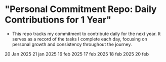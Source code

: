 # "Personal Commitment Repo: Daily Contributions for 1 Year"








 - This repo tracks my commitment to contribute daily for the next year. It serves as a record of the tasks I complete each day, focusing on personal growth and consistency throughout the journey.








20 Jan 2025
21 jan 2025
16 feb 2025
17 feb 2025
18 feb 2025
20 feb

